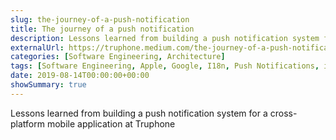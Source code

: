 ```yaml
---
slug: the-journey-of-a-push-notification
title: The journey of a push notification
description: Lessons learned from building a push notification system for a cross-platform mobile application at Truphone
externalUrl: https://truphone.medium.com/the-journey-of-a-push-notification-ee2b1bfe833
categories: [Software Engineering, Architecture]
tags: [Software Engineering, Apple, Google, I18n, Push Notifications, iOS, Android, Architecture]
date: 2019-08-14T00:00:00+00:00
showSummary: true
---
```

Lessons learned from building a push notification system for a cross-platform mobile application at Truphone
